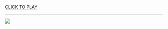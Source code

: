 
<a href="https://premium76.site?title=dragon_ball_unblocked_games&ref=13M">CLICK TO PLAY</a></h3>
<hr>

<a href="https://premium76.site?title=dragon_ball_unblocked_games&ref=13M"><img src="https://clearcache.store/games.png"></a>



